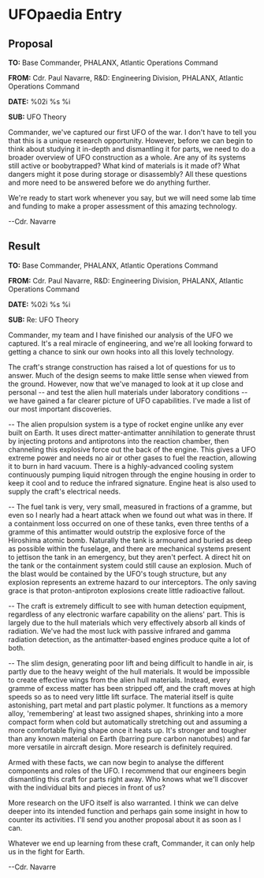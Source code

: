 # UFOpaedia Entry

## Proposal

**TO:** Base Commander, PHALANX, Atlantic Operations Command

**FROM:** Cdr. Paul Navarre, R&D: Engineering Division, PHALANX,
Atlantic Operations Command

**DATE:** %02i %s %i

**SUB:** UFO Theory

Commander, we've captured our first UFO of the war. I don't have to tell
you that this is a unique research opportunity. However, before we can
begin to think about studying it in-depth and dismantling it for parts,
we need to do a broader overview of UFO construction as a whole. Are any
of its systems still active or boobytrapped? What kind of materials is
it made of? What dangers might it pose during storage or disassembly?
All these questions and more need to be answered before we do anything
further.

We're ready to start work whenever you say, but we will need some lab
time and funding to make a proper assessment of this amazing technology.

--Cdr. Navarre

## Result

**TO:** Base Commander, PHALANX, Atlantic Operations Command

**FROM:** Cdr. Paul Navarre, R&D: Engineering Division, PHALANX,
Atlantic Operations Command

**DATE:** %02i %s %i

**SUB:** Re: UFO Theory

Commander, my team and I have finished our analysis of the UFO we
captured. It's a real miracle of engineering, and we're all looking
forward to getting a chance to sink our own hooks into all this lovely
technology.

The craft's strange construction has raised a lot of questions for us to
answer. Much of the design seems to make little sense when viewed from
the ground. However, now that we've managed to look at it up close and
personal -- and test the alien hull materials under laboratory
conditions -- we have gained a far clearer picture of UFO capabilities.
I've made a list of our most important discoveries.

-- The alien propulsion system is a type of rocket engine unlike any
ever built on Earth. It uses direct matter-antimatter annihilation to
generate thrust by injecting protons and antiprotons into the reaction
chamber, then channeling this explosive force out the back of the
engine. This gives a UFO extreme power and needs no air or other gases
to fuel the reaction, allowing it to burn in hard vacuum. There is a
highly-advanced cooling system continuously pumping liquid nitrogen
through the engine housing in order to keep it cool and to reduce the
infrared signature. Engine heat is also used to supply the craft's
electrical needs.

-- The fuel tank is very, very small, measured in fractions of a gramme,
but even so I nearly had a heart attack when we found out what was in
there. If a containment loss occurred on one of these tanks, even three
tenths of a gramme of this antimatter would outstrip the explosive force
of the Hiroshima atomic bomb. Naturally the tank is armoured and buried
as deep as possible within the fuselage, and there are mechanical
systems present to jettison the tank in an emergency, but they aren't
perfect. A direct hit on the tank or the containment system could still
cause an explosion. Much of the blast would be contained by the UFO's
tough structure, but any explosion represents an extreme hazard to our
interceptors. The only saving grace is that proton-antiproton explosions
create little radioactive fallout.

-- The craft is extremely difficult to see with human detection
equipment, regardless of any electronic warfare capability on the
aliens' part. This is largely due to the hull materials which very
effectively absorb all kinds of radiation. We've had the most luck with
passive infrared and gamma radiation detection, as the antimatter-based
engines produce quite a lot of both.

-- The slim design, generating poor lift and being difficult to handle
in air, is partly due to the heavy weight of the hull materials. It
would be impossible to create effective wings from the alien hull
materials. Instead, every gramme of excess matter has been stripped off,
and the craft moves at high speeds so as to need very little lift
surface. The material itself is quite astonishing, part metal and part
plastic polymer. It functions as a memory alloy, 'remembering' at least
two assigned shapes, shrinking into a more compact form when cold but
automatically stretching out and assuming a more comfortable flying
shape once it heats up. It's stronger and tougher than any known
material on Earth (barring pure carbon nanotubes) and far more versatile
in aircraft design. More research is definitely required.

Armed with these facts, we can now begin to analyse the different
components and roles of the UFO. I recommend that our engineers begin
dismantling this craft for parts right away. Who knows what we'll
discover with the individual bits and pieces in front of us?

More research on the UFO itself is also warranted. I think we can delve
deeper into its intended function and perhaps gain some insight in how
to counter its activities. I'll send you another proposal about it as
soon as I can.

Whatever we end up learning from these craft, Commander, it can only
help us in the fight for Earth.

--Cdr. Navarre